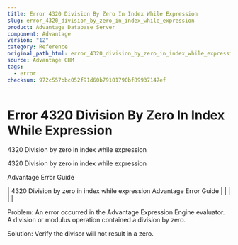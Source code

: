 ```yaml
---
title: Error 4320 Division By Zero In Index While Expression
slug: error_4320_division_by_zero_in_index_while_expression
product: Advantage Database Server
component: Advantage
version: "12"
category: Reference
original_path_html: error_4320_division_by_zero_in_index_while_expression.htm
source: Advantage CHM
tags:
  - error
checksum: 972c557bbc052f91d60b79101790bf89937147ef
---
```


# Error 4320 Division By Zero In Index While Expression

4320 Division by zero in index while expression

4320 Division by zero in index while expression

Advantage Error Guide

| 4320 Division by zero in index while expression  Advantage Error Guide |  |  |  |  |

Problem: An error occurred in the Advantage Expression Engine evaluator. A division or modulus operation contained a division by zero.

Solution: Verify the divisor will not result in a zero.
